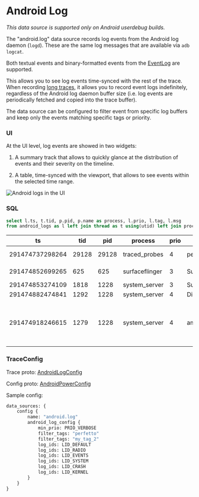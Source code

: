 # Android Log

_This data source is supported only on Android userdebug builds._

The "android.log" data source records log events from the Android log
daemon (`logd`). These are the same log messages that are available via
`adb logcat`.

Both textual events and binary-formatted events from the [EventLog] are
supported.

This allows you to see log events time-synced with the rest of the trace. When recording
[long traces](/docs/concepts/config#long-traces), it allows you to record event
logs indefinitely, regardless of the Android log daemon buffer size
(i.e. log events are periodically fetched and copied into the trace buffer).

The data source can be configured to filter event from specific log buffers and
keep only the events matching specific tags or priority.

[EventLog]: https://developer.android.com/reference/android/util/EventLog

### UI

At the UI level, log events are showed in two widgets:

1. A summary track that allows to quickly glance at the distribution of events
   and their severity on the timeline.

2. A table, time-synced with the viewport, that allows to see events within the
   selected time range.

![](/docs/images/android_logs.png "Android logs in the UI")

### SQL

```sql
select l.ts, t.tid, p.pid, p.name as process, l.prio, l.tag, l.msg
from android_logs as l left join thread as t using(utid) left join process as p using(upid)
```
ts | tid | pid | process | prio | tag | msg
---|-----|-----|---------|------|-----|----
291474737298264 | 29128 | 29128 | traced_probes | 4 | perfetto | probes_producer.cc:231 Ftrace setup (target_buf=1)
291474852699265 | 625 | 625 | surfaceflinger | 3 | SurfaceFlinger | Finished setting power mode 1 on display 0
291474853274109 | 1818 | 1228 | system_server | 3 | SurfaceControl | Excessive delay in setPowerMode()
291474882474841 | 1292 | 1228 | system_server | 4 | DisplayPowerController | Unblocked screen on after 242 ms
291474918246615 | 1279 |    1228 | system_server | 4 | am_pss | Pid=28568 UID=10194 Process Name="com.google.android.apps.fitness" Pss=12077056 Uss=10723328 SwapPss=183296 Rss=55021568 StatType=0 ProcState=18 TimeToCollect=51

### TraceConfig

Trace proto:
[AndroidLogConfig](/docs/reference/trace-packet-proto.autogen#AndroidLogConfig)

Config proto:
[AndroidPowerConfig](/docs/reference/trace-config-proto.autogen#AndroidPowerConfig)

Sample config:

```protobuf
data_sources: {
    config {
        name: "android.log"
        android_log_config {
            min_prio: PRIO_VERBOSE
            filter_tags: "perfetto"
            filter_tags: "my_tag_2"
            log_ids: LID_DEFAULT
            log_ids: LID_RADIO
            log_ids: LID_EVENTS
            log_ids: LID_SYSTEM
            log_ids: LID_CRASH
            log_ids: LID_KERNEL
        }
    }
}
```
